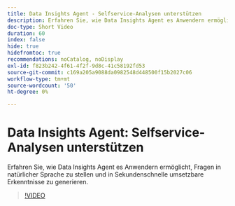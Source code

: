 ```yaml
---
title: Data Insights Agent - Selfservice-Analysen unterstützen
description: Erfahren Sie, wie Data Insights Agent es Anwendern ermöglicht, Fragen in natürlicher Sprache zu stellen und in Sekundenschnelle umsetzbare Erkenntnisse zu generieren.
doc-type: Short Video
duration: 60
index: false
hide: true
hidefromtoc: true
recommendations: noCatalog, noDisplay
exl-id: f823b242-4f61-4f2f-9d8c-41c58192fd53
source-git-commit: c169a205a9088da0982548d448500f15b2027c06
workflow-type: tm+mt
source-wordcount: '50'
ht-degree: 0%

---
```


# Data Insights Agent: Selfservice-Analysen unterstützen

Erfahren Sie, wie Data Insights Agent es Anwendern ermöglicht, Fragen in natürlicher Sprache zu stellen und in Sekundenschnelle umsetzbare Erkenntnisse zu generieren.

<!-- 62_S106_3442453_59_data-insights-agent-empowering-selfservice-analytics -->
>[!VIDEO](https://video.tv.adobe.com/v/3459888/?learn=on&enablevpops=true&captions=ger)
